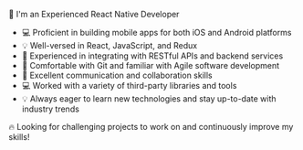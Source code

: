 🚀 I'm an Experienced React Native Developer

* 💻 Proficient in building mobile apps for both iOS and Android platforms
* 💡 Well-versed in React, JavaScript, and Redux
* 📱 Experienced in integrating with RESTful APIs and backend services
* 🔧 Comfortable with Git and familiar with Agile software development
* 💬 Excellent communication and collaboration skills
* 💻 Worked with a variety of third-party libraries and tools
* 💡 Always eager to learn new technologies and stay up-to-date with industry trends

🔥 Looking for challenging projects to work on and continuously improve my skills!
